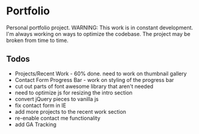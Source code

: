 # Portfolio

Personal portfolio project.
WARNING: This work is in constant development. I'm always working on ways to optimize the codebase. The project may be broken from time to time.

## Todos
* Projects/Recent Work - 60% done. need to work on thumbnail gallery
* Contact Form Progress Bar - work on styling of the progress bar
* cut out parts of font awesome library that aren't needed
* need to optimize js for resizing the intro section
* convert jQuery pieces to vanilla js
* fix contact form in IE
* add more projects to the recent work section
* re-enable contact me functionality
* add GA Tracking